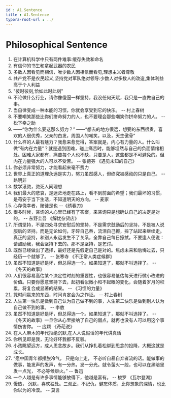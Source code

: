 ```yaml
---
id : A1.Sentence
title : A1.Sentence
typora-root-url : ../
---
```


# Philosophical Sentence

1. 在计算机科学中只有两件难事:缓存失效和命名
2. 有信仰的书生和拿起武器的农民
3. 多数人因看见而相信，唯少数人因相信而看见,理想主义者尊敬
4. 共产党不是农民起义,坚持党对军队绝对领导:少数人对多数人的改造,集体利益高于个人利益
5. "彼时彼刻,恰如此时此刻"
6. 不论做什么行业，请你像傻逼一样坚持，我没任何天赋，我只是一直做自己的事。
7. 当自律变成一种本能的习惯，你就会享受到它的快乐。 -- 村上春树
8. 不要嘲笑那些比你们拼命努力的人，也不要理会那些嘲笑你拼命努力的人。 -- 松下幸之助
9. ——“你为什么要这那么努力？”
   ——“想去的地方很远，想要的东西很贵，喜欢的人很优秀，父亲的白发，周围人的嘲笑，以及，天生傲骨”
10. 什么样的人最有魅力？我愈来愈觉得，答案就是，内心有力量的人。什么叫做“有内在力量”？就是遇到困难，碰上痛苦时，能够坦然与自己的负面情绪相处。困难大家都有，痛苦每个人也不缺，只要是人，这些都是不可避免的。但内在力量强大的人可以不受苦。 -- 张德芬 《遇见未知的自己》
11. 你必须非常努力，才能看起来毫不费力
12. 世界上真正的道理永远是实力，努力虽然感人，但终究被感动的只是自己。 -- 路明非
13. 数学滚烫，烫死人间理想
14. 我们最大的悲哀，是迷茫地走在路上，看不到前面的希望；我们最坏的习惯，是苟安于当下生活，不知道明天的方向。 -- 麦家
15. 心存侥幸者，赌徒是也 --《绣春刀》
16. 很多时候，咨询的人心里已经有了答案，来咨询只是想确认自己的决定是对的。 -- 东野圭吾 《解忧杂货店》
17. 所谓坚持，不是四处寻求安慰后的坚持，不是需求鼓励后的坚持，不是被人说服后的坚持。而是无论如何，牙碎自己吞，流泪自己擦，摔了站起来继续走。真正的坚持，和别人永远发生不了关系，全靠自己每日擦拭。不要逢人便说：请鼓励我，我会坚持下去的。那不是坚持，是乞讨。
18. 既然已经做出了选择，最好还是先假定自己是对的。焦虑未来和后悔过去，只经历一个就够了。 -- 张寒寺 《不正常人类症候群》
19. 虽然不知道是好是坏，但总得选一个。如果知道了，那就不叫选择了。 --  《冬天的故事》
20. 人们很容易高估某个决定性时刻的重要性，也很容易低估每天进行微小改进的价值。只要你愿意坚持下去，起初看似微小和不起眼的变化，会随着岁月的积累，将复合成显著的结果。 --  《习惯的力量》
21. 凭时间赢来的东西，时间肯定会为之作证。 -- 村上春树
22. 人生第一快乐是做到自己认为自己做不到的事，人生第二快乐是做到别人认为自己做不到的事。 -- 李敖
23. 虽然不知道是好是坏，但总得选一个。如果知道了，那就不叫选择了。 --  《冬天的故事》一旦你从心里接纳了自己的弱点，就再也没有人可以用这个事情伤害你。 -- 庞颖 《奇葩说》
24. 在人人麻木的年代拒绝沉默,在人人说假话的年代讲真话
25. 你所见即是我，无论好坏我都不反驳。
26. 小孩眺望远方，成人思念故乡。我们从挣扎着松绑到思念的投降，大概这就是成长。
27. “愿中国青年都摆脱冷气， 只是向上走， 不必听自暴自弃者流的话。能做事的做事，能发声的发声，有一分热，发一分光。就令萤火一般，也可以在黑暗里发一点光， 不必等候炬火。” -- 鲁迅
28. 一个人越是有许多事情能够放得下，他越是富有。 -- 梭罗 《瓦尔登湖》
29. 慢热， 沉默，喜欢独处。三观正，不记仇，健忘体质，比你想象的深情，也比你以为的冷漠。 -- 莫言
